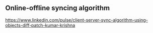 ## Online-offline syncing algorithm

https://www.linkedin.com/pulse/client-server-sync-algorithm-using-objects-diff-patch-kumar-krishna
